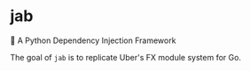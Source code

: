 # jab
💉 A Python Dependency Injection Framework

The goal of `jab` is to replicate Uber's FX module system for Go.
